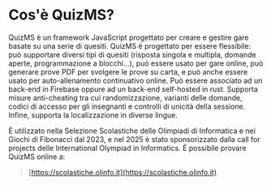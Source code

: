 # Cos'è QuizMS?

QuizMS è un framework JavaScript progettato per creare e gestire gare basate su una serie di quesiti. QuizMS è progettato per essere flessibile: può supportare diversi tipi di quesiti (risposta singola e multipla, domande aperte, programmazione a blocchi...), può essere usato per gare online, può generare prove PDF per svolgere le prove
su carta, e può anche essere usato per auto-allenamento continuativo online. Può essere associato ad un back-end in Firebase oppure ad un back-end self-hosted in rust. Supporta misure anti-cheating tra cui randomizzazione, varianti delle domande, codici di accesso per gli insegnanti e controlli di unicità della sessione. Infine, supporta la localizzazione in diverse lingue.

È utilizzato nella Selezione Scolastiche delle Olimpiadi di Informatica e nei Giochi di Fibonacci dal 2023,
e nel 2025 è stato sponsorizzato dalla call for projects delle International Olympiad in Informatics.
È possibile provare QuizMS online a:

> [https://scolastiche.olinfo.it](https://scolastiche.olinfo.it)
